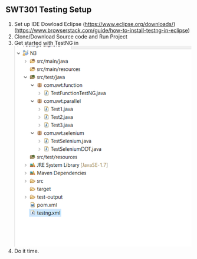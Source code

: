 ## SWT301 Testing  Setup
1. Set up  IDE 
	Dowload Eclipse (https://www.eclipse.org/downloads/)
	(https://www.browserstack.com/guide/how-to-install-testng-in-eclipse)
2. Clone/Download Source code and Run Project 
3. Get started with TestNG in 
	![DDT Source](https://github.com/DuongTranDangKhoa/swtTestNG/blob/main/N3/img/Screenshot_1.png)
4. Do it time.